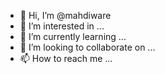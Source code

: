 - 👋 Hi, I’m @mahdiware
- 👀 I’m interested in ...
- 🌱 I’m currently learning ...
- 💞️ I’m looking to collaborate on ...
- 📫 How to reach me ...

<!---
mahdiware/mahdiware is a ✨ special ✨ repository because its `README.md` (this file) appears on your GitHub profile.
You can click the Preview link to take a look at your changes.
--->

